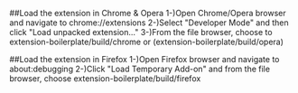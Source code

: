 ##Load the extension in Chrome & Opera
1-)Open Chrome/Opera browser and navigate to chrome://extensions
2-)Select "Developer Mode" and then click "Load unpacked extension..."
3-)From the file browser, choose to extension-boilerplate/build/chrome or (extension-boilerplate/build/opera)

##Load the extension in Firefox
1-)Open Firefox browser and navigate to about:debugging
2-)Click "Load Temporary Add-on" and from the file browser, choose extension-boilerplate/build/firefox